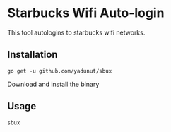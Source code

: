 # Starbucks Wifi Auto-login

This tool autologins to starbucks wifi networks.

## Installation

`go get -u github.com/yadunut/sbux`

Download and install the binary

## Usage

`sbux`
